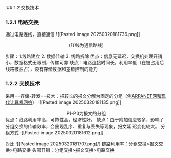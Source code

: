 `## 1.2 交换技术
### 1.2.1 电路交换
通过电路连线，直接通信
![[Pasted image 20250320181736.png]]
<center>(红线为通信路线)</center>

步骤：1.线路建立   2. 数据传输   3. 线路拆除
优点：信息无延迟，交换机处理开销小，数据格式无限制，传输可靠
缺点：电路连接时间长，利用率低（在被占用后线路被独占），没有存储数据和差错控制的能力

### 1.2.2 交换技术
采用==存储-转发==技术：把较长的报文分解为固定的分组（例[ARPANET网和现代计算机网络](计算机网络演变和发展.md)）
![[Pasted image 20250320181135.png]]
<center>P1-P3为报文的分组</center>
优点：线路利用率高，可靠性高，经济性好。
缺点：由于附加信息较多，影响了分组交换的传输效率，会出现乱序、重复与丢失等现象，报文延
迟变化较大。
分组方式
![[Pasted image 20250320181612.png]]


对比
![[Pasted image 20250320181707.png]/]
链路利用率：分组交换>报文交换>电路交换
头部开销：分组交换>报文交换>电路交换